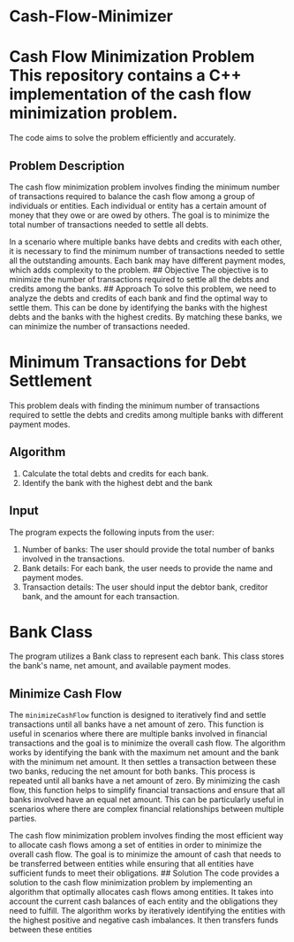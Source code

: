 # Cash-Flow-Minimizer

# Cash Flow Minimization Problem This repository contains a C++ implementation of the cash flow minimization problem. 
The code aims to solve the problem efficiently and accurately. 
## Problem Description 
The cash flow minimization problem involves finding the minimum number of transactions required to balance the cash flow among a group of individuals 
or entities. Each individual or entity has a certain amount of money that they owe or are owed by others. The goal is to minimize the total number of 
transactions needed to settle all debts. 

In a scenario where multiple banks have debts and credits with each other, it is necessary to find the minimum number of transactions needed to settle all
the outstanding amounts. Each bank may have different payment modes, which adds complexity to the problem. ## Objective The objective is to minimize the 
number of transactions required to settle all the debts and credits among the banks. ## Approach To solve this problem, we need to analyze the debts and 
credits of each bank and find the optimal way to settle them. This can be done by identifying the banks with the highest debts and the banks with the 
highest credits. By matching these banks, we can minimize the number of transactions needed. 

# Minimum Transactions for Debt Settlement 
This problem deals with finding the minimum number of transactions required to settle the debts and credits among multiple banks with different payment modes.


## Algorithm 
1. Calculate the total debts and credits for each bank.
2. Identify the bank with the highest debt and the bank
   

## Input 
The program expects the following inputs from the user:
1. Number of banks: The user should provide the total number of banks involved in the transactions.
2. Bank details: For each bank, the user needs to provide the name and payment modes.
3. Transaction details: The user should input the debtor bank, creditor bank, and the amount for each transaction.



# Bank Class 
The program utilizes a Bank class to represent each bank. This class stores the bank's name, net amount, and available payment modes. 


## Minimize Cash Flow 
The `minimizeCashFlow` function is designed to iteratively find and settle transactions until all banks have a net amount of zero. 
This function is useful in scenarios where there are multiple banks involved in financial transactions and the goal is to minimize the overall cash flow.
The algorithm works by identifying the bank with the maximum net amount and the bank with the minimum net amount. It then settles a transaction between 
these two banks, reducing the net amount for both banks. This process is repeated until all banks have a net amount of zero. By minimizing the cash flow, 
this function helps to simplify financial transactions and ensure that all banks involved have an equal net amount. This can be particularly useful in 
scenarios where there are complex financial relationships between multiple parties. 


The cash flow minimization problem involves finding the most efficient way to allocate cash flows among a set of entities in order to minimize the overall
cash flow. The goal is to minimize the amount of cash that needs to be transferred between entities while ensuring that all entities have sufficient
funds to meet their obligations. ## Solution The code provides a solution to the cash flow minimization problem by implementing an algorithm that optimally 
allocates cash flows among entities. It takes into account the current cash balances of each entity and the obligations they need to fulfill. The algorithm 
works by iteratively identifying the entities with the highest positive and negative cash imbalances. It then transfers funds between these entities 

